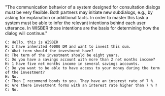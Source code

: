 "The communication behavior of a system designed for consultation dialogs must be very flexible. Both partners may initiate new subdialogs, e.g., by asking for explanation or additional facts. In order to master this task a system must be able to infer the relevant intentions behind each user utterance. In WISBER those intentions are the basis for determining how the dialog will continue."

~~~
C: Hello, this is WISBER
H: I have inherited 40000 DM and want to invest this sum. 
C: What term should the investment have?
H: The term of the investment should be eight years. 
C: Do you have a savings account with more than 2 net months income?
H: 1 have five net months income in several savings accounts.
C: Do you want to be able to have access to your money during the term of the investment? 
H: No.
C: Then I recommend bonds to you. They have an interest rate of 7 %.  
H: Are there investment forms with an interest rate higher than 7 % ? 
C: No.
~~~